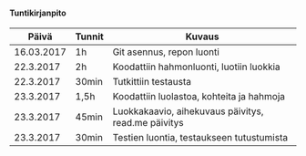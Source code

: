 ﻿#### Tuntikirjanpito

Päivä | Tunnit | Kuvaus
--------------- | ----- | ------
16.03.2017 | 1h | Git asennus, repon luonti
22.3.2017 | 2h | Koodattiin hahmonluonti, luotiin luokkia
22.3.2017 | 30min | Tutkittiin testausta
23.3.2017 | 1,5h | Koodattiin luolastoa, kohteita ja hahmoja
23.3.2017 | 45min | Luokkakaavio, aihekuvaus päivitys, read.me päivitys
23.3.2017 | 30min | Testien luontia, testaukseen tutustumista


